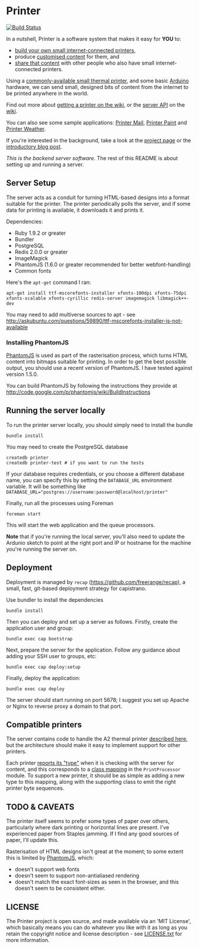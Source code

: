 Printer
===========

<script async defer src="http://slackin-printer.herokuapp.com/slackin.js"></script>
[![Build Status](https://secure.travis-ci.org/exciting-io/printer.png?branch=master)](http://travis-ci.org/exciting-io/printer)

In a nutshell, Printer is a software system that makes it easy for **YOU** to:

* [build your own small internet-connected printers][getting-a-printer],
* produce [customised content][] for them, and
* [share that content][] with other people who also have small internet-connected printers.

Using a [commonly-available small thermal printer][getting-a-printer], and some basic [Arduino][] hardware, we can send small, designed bits of content from the internet to be printed anywhere in the world.

Find out more about [getting a printer on the wiki][getting-a-printer], or the [server API][api] on the [wiki][].

You can also see some sample applications: [Printer Mail](https://github.com/exciting-io/printer-mail), [Printer Paint](https://github.com/exciting-io/printer-paint) and [Printer Weather](https://github.com/exciting-io/printer-weather).

If you're interested in the background, take a look at the [project page](http://exciting.io/printer) or the [introductory blog post](http://exciting.io/2012/04/12/hello-printer/).

*This is the backend server software*. The rest of this README is about setting up and running a server.


Server Setup
-------------

The server acts as a conduit for turning HTML-based designs into a format suitable for the printer. The printer periodically polls the server, and if some data for printing is available, it downloads it and prints it.

Dependencies:

* Ruby 1.9.2 or greater
* Bundler
* PostgreSQL
* Redis 2.0.0 or greater
* ImageMagick
* PhantomJS (1.6.0 or greater recommended for better webfont-handling)
* Common fonts

Here's the `apt-get` command I ran:

    apt-get install ttf-mscorefonts-installer xfonts-100dpi xfonts-75dpi xfonts-scalable xfonts-cyrillic redis-server imagemagick libmagick++-dev

You may need to add multiverse sources to apt - see http://askubuntu.com/questions/59890/ttf-mscorefonts-installer-is-not-available


### Installing PhantomJS

[PhantomJS][] is used as part of the rasterisation process, which turns HTML content into bitmaps suitable for printing. In order to get the best possible output, you should use a recent version of PhantomJS. I have tested against version 1.5.0.

You can build PhantomJS by following the instructions they provide at  http://code.google.com/p/phantomjs/wiki/BuildInstructions


## Running the server locally

To run the printer server locally, you should simply need to install the bundle

    bundle install

You may need to create the PostgreSQL database

    createdb printer
    createdb printer-test # if you want to run the tests

If your database requires credentials, or you choose a different database name, you can specify this by setting the `DATABASE_URL` environment variable. It will be something like `DATABASE_URL="postgres://username:password@localhost/printer"`

Finally, run all the processes using Foreman

    foreman start

This will start the web application and the queue processors.

**Note** that if you're running the local server, you'll also need to update the Ardunio sketch to point at the right port and IP or hostname for the machine you're running the server on.


## Deployment

Deployment is managed by `recap` (https://github.com/freerange/recap), a small, fast, git-based deployment strategy for capistrano.

Use bundler to install the dependencies

    bundle install

Then you can deploy and set up a server as follows. Firstly, create the application user and group:

    bundle exec cap bootstrap

Next, prepare the server for the application. Follow any guidance about adding your SSH user to groups, etc:

    bundle exec cap deploy:setup

Finally, deploy the application:

    bundle exec cap deploy

The server should start running on port 5678; I suggest you set up Apache or Nginx to reverse proxy a domain to that port.


## Compatible printers

The server contains code to handle the A2 thermal printer [described here][getting-a-printer], but the architecture should make it easy to implement support for other printers.

Each printer [reports its "type"][reporting-type] when it is checking with the server for content, and this corresponds to a [class mapping][type-mapping] in the `PrintProcessor` module. To support a new printer, it should be as simple as adding a new type to this mapping, along with the supporting class to emit the right printer byte sequences.


TODO & CAVEATS
----

The printer itself seems to prefer some types of paper over others, particularly where dark printing or horizontal lines are present. I've experienced paper from Staples jamming. If I find any good sources of paper, I'll update this.

Rasterisation of HTML designs isn't great at the moment; to some extent this is limited by [PhantomJS], which:

* doesn't support web fonts
* doesn't seem to support non-antialiased rendering
* doesn't match the exact font-sizes as seen in the browser, and this doesn't seem to be consistent either.


LICENSE
-------

The Printer project is open source, and made available via an 'MIT License', which basically means you can do whatever you like with it as long as you retain the copyright notice and license description - see [LICENSE.txt] for more information.


[Arduino]: http://ardunio.cc
[PhantomJS]: http://phantomjs.org
[wiki]: https://github.com/exciting-io/printer/wiki
[getting-a-printer]: https://github.com/exciting-io/printer/wiki/Making-your-own-printer
[customised content]: https://github.com/exciting-io/printer/wiki/Building-content-services
[share that content]: https://github.com/exciting-io/printer/wiki/Architecture
[api]: https://github.com/exciting-io/printer/wiki/API
[LICENSE.txt]: https://raw.github.com/exciting-io/printer/master/LICENSE.txt
[reporting-type]: https://github.com/exciting-io/printer/blob/master/printer.ino#L13
[type-mapping]: https://github.com/exciting-io/printer/blob/master/lib/print_processor.rb
